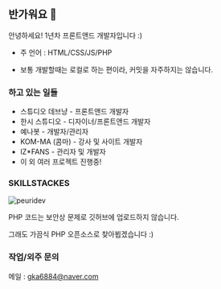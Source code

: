 ## 반가워요 👋
안녕하세요! 1년차 프론트앤드 개발자입니다 :)

- 주 언어 : HTML/CSS/JS/PHP

- 보통 개발할때는 로컬로 하는 편이라, 커밋을 자주하지는 않습니다.

### 하고 있는 일들
- 스튜디오 데브냥 - 프론트앤드 개발자
- 한시 스튜디오 - 디자이너/프론트앤드 개발자
- 예나봇 - 개발자/관리자
- KOM-MA (콤마) - 강사 및 사이트 개발자
- IZ*FANS - 관리자 및 개발자
- 이 외 여러 프로젝트 진행중!

### SKILLSTACKES
<p><img align="center" src="https://github-readme-stats.vercel.app/api/top-langs?username=peuridev&show_icons=true&locale=en&layout=compact" alt="peuridev" /></p>
PHP 코드는 보안상 문제로 깃허브에 업로드하지 않습니다.

그래도 가끔식 PHP 오픈소스로 찾아뵙겠습니다 :)

### 작업/외주 문의
메일 : gka6884@naver.com
